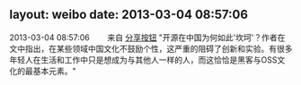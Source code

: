 layout: weibo
date: 2013-03-04 08:57:06
---
2013-03-04 08:57:06  &nbsp;&nbsp;&nbsp;&nbsp;&nbsp;&nbsp; 来自 <a href="http://app.weibo.com/t/feed/cUcI1A" rel="nofollow">分享按钮</a>
"开源在中国为何如此'坎坷'？作者在文中指出，在某些领域中国文化不鼓励个性，这严重的阻碍了创新和实验。有很多年轻人在生活和工作中只是想成为与其他人一样的人，而这恰恰是黑客与OSS文化的最基本元素。" ​​​
